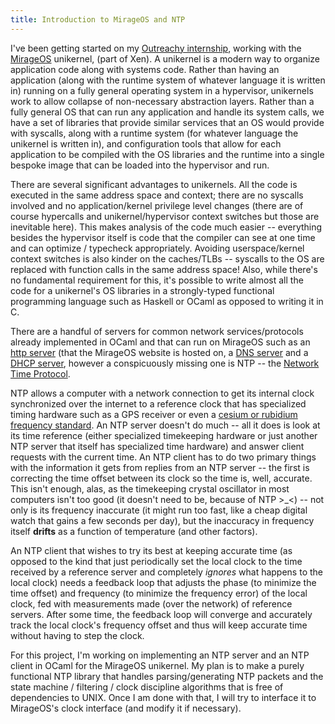 ```yaml
---
title: Introduction to MirageOS and NTP
---
```


I've been getting started on my [Outreachy internship](https://wiki.gnome.org/Outreachy/2015/DecemberMarch), working with the [MirageOS](https://mirage.io/) unikernel, (part of Xen). A unikernel is a modern way to organize application code along with systems code. Rather than having an application (along with the runtime system of whatever language it is written in) running on a fully general operating system in a hypervisor, unikernels work to allow collapse of non-necessary abstraction layers. Rather than a fully general OS that can run any application and handle its system calls, we have a set of libraries that provide similar services that an OS would provide with syscalls, along with a runtime system (for whatever language the unikernel is written in), and configuration tools that allow for each application to be compiled with the OS libraries and the runtime into a single bespoke image that can be loaded into the hypervisor and run.

There are several significant advantages to unikernels. All the code is executed in the same address space and context; there are no syscalls involved and no application/kernel privilege level changes (there are of course hypercalls and unikernel/hypervisor context switches but those are inevitable here). This makes analysis of the code much easier -- everything besides the hypervisor itself is code that the compiler can see at one time and can optimize / typecheck appropriately. Avoiding userspace/kernel context switches is also kinder on the caches/TLBs -- syscalls to the OS are replaced with function calls in the same address space! Also, while there's no fundamental requirement for this, it's possible to write almost all the code for a unikernel's OS libraries in a strongly-typed functional programming language such as Haskell or OCaml as opposed to writing it in C.

There are a handful of servers for common network services/protocols already implemented in OCaml and that can run on MirageOS such as an [http server](https://github.com/mirage/mirage-www) (that the MirageOS website is hosted on, a [DNS server](https://github.com/mirage/ocaml-dns) and a [DHCP server](https://mirage.io/blog/introducing-charrua-dhcp), however a conspicuously missing one is NTP -- the [Network Time Protocol](https://en.wikipedia.org/wiki/Network_Time_Protocol).

NTP allows a computer with a network connection to get its internal clock synchronized over the internet to a reference clock that has specialized timing hardware such as a GPS receiver or even a [cesium or rubidium frequency standard](https://en.wikipedia.org/wiki/Atomic_clock). An NTP server doesn't do much -- all it does is look at its time reference (either specialized timekeeping hardware or just another NTP server that itself has specialized time hardware) and answer client requests with the current time. An NTP client has to do two primary things with the information it gets from replies from an NTP server -- the first is correcting the time offset between its clock so the time is, well, accurate. This isn't enough, alas, as the timekeeping crystal oscillator in most computers isn't too good (it doesn't need to be, because of NTP >_<) -- not only is its frequency inaccurate (it might run too fast, like a cheap digital watch that gains a few seconds per day), but the inaccuracy in frequency itself **drifts** as a function of temperature (and other factors).

An NTP client that wishes to try its best at keeping accurate time (as opposed to the kind that just periodically set the local clock to the time received by a reference server and completely _ignores_ what happens to the local clock) needs a feedback loop that adjusts the phase (to minimize the time offset) and frequency (to minimize the frequency error) of the local clock, fed with measurements made (over the network) of reference servers. After some time, the feedback loop will converge and accurately track the local clock's frequency offset and thus will keep accurate time without having to step the clock.

For this project, I'm working on implementing an NTP server and an NTP client in OCaml for the MirageOS unikernel. My plan is to make a purely functional NTP library that handles parsing/generating NTP packets and the state machine / filtering / clock discipline algorithms that is free of dependencies to UNIX. Once I am done with that, I will try to interface it to MirageOS's clock interface (and modify it if necessary).
